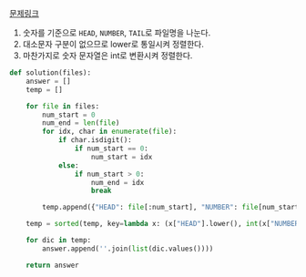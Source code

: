 [문제링크](https://school.programmers.co.kr/learn/courses/30/lessons/17686)

1. 숫자를 기준으로 `HEAD`, `NUMBER`, `TAIL`로 파일명을 나눈다.
2. 대소문자 구분이 없으므로 lower로 통일시켜 정렬한다.
3. 마찬가지로 숫자 문자열은 int로 변환시켜 정렬한다.

```python
def solution(files):
    answer = []
    temp = []

    for file in files:
        num_start = 0
        num_end = len(file)
        for idx, char in enumerate(file):
            if char.isdigit():
                if num_start == 0:
                    num_start = idx
            else:
                if num_start > 0:
                    num_end = idx
                    break

        temp.append({"HEAD": file[:num_start], "NUMBER": file[num_start:num_end], "TAIL": file[num_end:]})

    temp = sorted(temp, key=lambda x: (x["HEAD"].lower(), int(x["NUMBER"])))

    for dic in temp:
        answer.append(''.join(list(dic.values())))

    return answer
```

